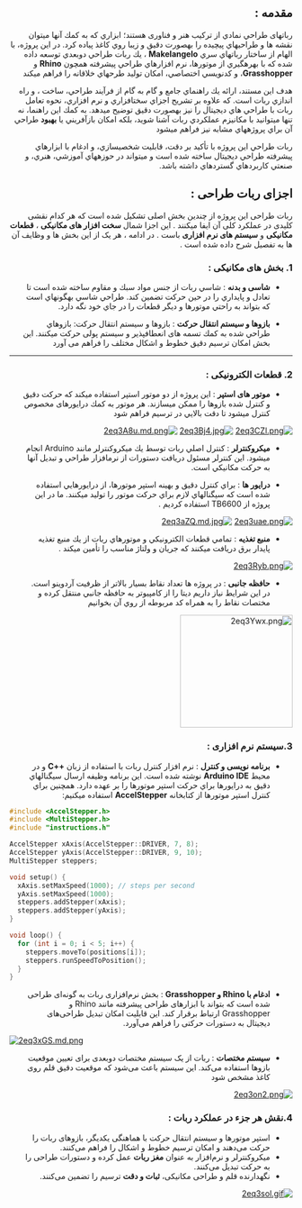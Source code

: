 <div dir="rtl" style="text-align: right;">

## مقدمه :
رباتهای طراحي نمادي از تركيب هنر و فناوری هستند؛ ابزاري كه به كمك آنها ميتوان نقشه ها و طراحيهاي پيچيده را بهصورت دقيق 
و زيبا روي كاغذ پياده كرد. در اين پروژه، با الهام از ساختار رباتهاي سري **Makelangelo** ، يك ربات طراحي دوبعدي توسعه داده شده 
كه با بهرهگيري از موتورها، نرم افزارهاي طراحي پيشرفته همچون **Rhino** و **Grasshopper**، و كدنويسي اختصاصي، امكان توليد 
طرحهاي خلاقانه را فراهم ميكند  

هدف اين مستند، ارائه يك راهنماي جامع و گام به گام از فرآيند طراحي، ساخت ، و راه اندازي ربات است. كه علاوه بر تشريح اجزاي
سختافزاري و نرم افزاري، نحوه تعامل ربات با طراحي هاي ديجيتال را نيز بهصورت دقيق توضيح ميدهد. به كمك اين راهنما، نه تنها 
ميتوانيد با مكانيزم عملكردي ربات آشنا شويد، بلكه امكان بازآفريني يا **بهبود** طراحي آن براي پروژههاي مشابه نيز فراهم ميشود

ربات طراحي اين پروژه با تأكيد بر دقت، قابليت شخصيسازي، و ادغام با ابزارهاي پيشرفته طراحي ديجيتال ساخته شده است و ميتواند 
در حوزههاي آموزشي، هنري، و صنعتي كاربردهاي گستردهاي داشته باشد.


## اجزای ربات طراحی :
ربات طراحی این پروژه از چندین بخش اصلی تشکیل شده است که هر کدام نقشی کلیدی در عملکرد کلی آن ایفا میکنند . این اجزا شمال **سخت افزار های مکانیکی** ، **قطعات مکانیکی** و **سیستم های نرم افزاری** باست . در ادامه ، هر یک از این بخش ها و وظایف آن ها به تفصیل شرح داده شده است .


### 1. بخش های مکانیکی :

* **شاسی و بدنه** :
  شاسي ربات از جنس مواد سبك و مقاوم ساخته شده است تا تعادل و پايداري را در حين حركت تضمين كند. طراحي شاسي 
بهگونهاي است كه بتواند به راحتي موتورها و ديگر قطعات را در جاي خود نگه دارد.



* **بازوها و سيستم انتقال حركت** :
   بازوها و سيستم انتقال حركت:
بازوهاي طراحي شده به كمك تسمه های انعطافپذير و سيستم پولی حركت ميكنند. اين بخش امكان ترسيم دقيق خطوط و 
اشكال مختلف را فراهم می آورد


***

### 2. قطعات الکترونیکی :

* **موتور های استپر** : 
  اين پروژه از دو موتور استپر استفاده ميكند كه حركت دقيق و كنترل شده بازوها را ممكن ميسازند. هر موتور به كمك 
درايورهای مخصوص كنترل ميشود تا دقت بالايي در ترسيم فراهم شود


[![2eq3CZl.png](https://iili.io/2eq3CZl.png)](https://freeimage.host/)
[![2eq3Bj4.jpg](https://iili.io/2eq3Bj4.jpg)](https://freeimage.host/)
[![2eq3A8u.md.png](https://iili.io/2eq3A8u.md.png)](https://freeimage.host/i/2eq3A8u)


* **میکروکنترلر** :
  كنترل اصلي ربات توسط يك ميكروكنترلر مانند Arduino انجام ميشود. اين كنترلر مسئول دريافت دستورات از نرمافزار
طراحي و تبديل آنها به حركت مكانيكي است.




* **درایور ها** :
براي كنترل دقيق و بهينه استپر موتورها، از درايورهايي استفاده شده است كه سيگنالهاي لازم براي حركت موتور را توليد 
ميكنند. ما در اين پروژه از TB6600 استفاده كرديم .


[![2eq3uae.png](https://iili.io/2eq3uae.png)](https://freeimage.host/)
[![2eq3aZQ.md.jpg](https://iili.io/2eq3aZQ.md.jpg)](https://freeimage.host/i/2eq3aZQ)



* **منبع تغذیه** :
تمامي قطعات الكترونيكي و موتورهاي ربات از يك منبع تغذيه پايدار برق دريافت ميكنند كه جريان و ولتاژ مناسب را تأمين 
ميكند .

 [![2eq3Ryb.png](https://iili.io/2eq3Ryb.png)](https://freeimage.host/)

* **حافظه جانبی** :
در پروژه ها تعداد نقاط بسيار بالاتر از ظرفيت آردوينو است. در اين شرايط نياز داريم ديتا را از كامپيوتر به حافظه جانبي منتقل كرده 
و مختصات نقاط را به همراه كد مربوطه از روي آن بخوانيم

<img src="https://ae04.alicdn.com/kf/S8218c784b2b2498d9b457b153b37cdaas.jpg_640x640q90.jpg" width="200" height="200" alt="2eq3Ywx.png" border="0" ></a>


### 3.سیستم نرم افزاری :
* **برنامه نویسی و کنترل** :
 نرم افزار كنترل ربات با استفاده از زبان **++C** و در محيط  **Arduino IDE** نوشته شده است. اين برنامه وظيفه ارسال سيگنالهاي 
دقيق به درايورها براي حركت استپر موتورها را بر عهده دارد. همچنين براي كنترل استپر موتورها از كتابخانه **AccelStepper**
استفاده ميكنيم:
</div>

```c++
#include <AccelStepper.h>
#include <MultiStepper.h>
#include "instructions.h"

AccelStepper xAxis(AccelStepper::DRIVER, 7, 8);
AccelStepper yAxis(AccelStepper::DRIVER, 9, 10);
MultiStepper steppers;

void setup() {
  xAxis.setMaxSpeed(1000); // steps per second
  yAxis.setMaxSpeed(1000);
  steppers.addStepper(xAxis);
  steppers.addStepper(yAxis);
}

void loop() {
  for (int i = 0; i < 5; i++) {
    steppers.moveTo(positions[i]);
    steppers.runSpeedToPosition();
  }
}
```
<div dir="rtl" style="text-align: right;">

* **ادغام با Rhino و Grasshopper** :
بخش نرم‌افزاری ربات به گونه‌ای طراحی شده است که بتواند با ابزارهای طراحی پیشرفته مانند Rhino و Grasshopper ارتباط برقرار کند. این قابلیت امکان تبدیل طراحی‌های دیجیتال به دستورات حرکتی را فراهم می‌آورد.
</div>

[![2eq3xGS.md.png](https://iili.io/2eq3xGS.md.png)](https://freeimage.host/i/2eq3xGS)

<div dir="rtl" style="text-align: right;">
    
* **سیستم مختصات** :
ربات از یک سیستم مختصات دوبعدی برای تعیین موقعیت بازوها استفاده می‌کند. این سیستم باعث می‌شود که موقعیت دقیق قلم روی کاغذ مشخص شود

[![2eq3on2.png](https://iili.io/2eq3on2.png)](https://freeimage.host/)


### 4.نقش هر جزء در عملکرد ربات :
* استپر موتورها و سیستم انتقال حرکت با هماهنگی یکدیگر، بازوهای ربات را حرکت می‌دهند و امکان ترسیم خطوط و اشکال را فراهم می‌کنند.
* میکروکنترلر و نرم‌افزار به عنوان **مغز ربات** عمل کرده و دستورات طراحی را به حرکت تبدیل می‌کنند.
* نگهدارنده قلم و طراحی مکانیکی، **ثبات و دقت** ترسیم را تضمین می‌کنند.





[![2eq3sol.gif](https://iili.io/2eq3sol.gif)](https://freeimage.host/)
</div>











